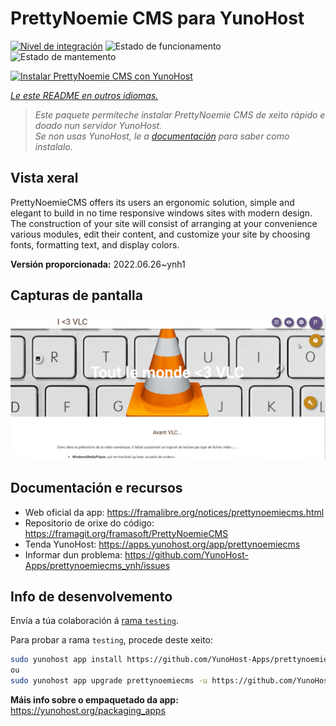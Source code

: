 <!--
NOTA: Este README foi creado automáticamente por <https://github.com/YunoHost/apps/tree/master/tools/readme_generator>
NON debe editarse manualmente.
-->

# PrettyNoemie CMS para YunoHost

[![Nivel de integración](https://dash.yunohost.org/integration/prettynoemiecms.svg)](https://dash.yunohost.org/appci/app/prettynoemiecms) ![Estado de funcionamento](https://ci-apps.yunohost.org/ci/badges/prettynoemiecms.status.svg) ![Estado de mantemento](https://ci-apps.yunohost.org/ci/badges/prettynoemiecms.maintain.svg)

[![Instalar PrettyNoemie CMS con YunoHost](https://install-app.yunohost.org/install-with-yunohost.svg)](https://install-app.yunohost.org/?app=prettynoemiecms)

*[Le este README en outros idiomas.](./ALL_README.md)*

> *Este paquete permíteche instalar PrettyNoemie CMS de xeito rápido e doado nun servidor YunoHost.*  
> *Se non usas YunoHost, le a [documentación](https://yunohost.org/install) para saber como instalalo.*

## Vista xeral

PrettyNoemieCMS offers its users an ergonomic solution, simple and elegant to build in no time responsive windows sites with modern design.
The construction of your site will consist of arranging at your convenience various modules, edit their content, and customize your site by choosing fonts, formatting text, and display colors.


**Versión proporcionada:** 2022.06.26~ynh1

## Capturas de pantalla

![Captura de pantalla de PrettyNoemie CMS](./doc/screenshots/pages-framasite-theme-light.gif)

## Documentación e recursos

- Web oficial da app: <https://framalibre.org/notices/prettynoemiecms.html>
- Repositorio de orixe do código: <https://framagit.org/framasoft/PrettyNoemieCMS>
- Tenda YunoHost: <https://apps.yunohost.org/app/prettynoemiecms>
- Informar dun problema: <https://github.com/YunoHost-Apps/prettynoemiecms_ynh/issues>

## Info de desenvolvemento

Envía a túa colaboración á [rama `testing`](https://github.com/YunoHost-Apps/prettynoemiecms_ynh/tree/testing).

Para probar a rama `testing`, procede deste xeito:

```bash
sudo yunohost app install https://github.com/YunoHost-Apps/prettynoemiecms_ynh/tree/testing --debug
ou
sudo yunohost app upgrade prettynoemiecms -u https://github.com/YunoHost-Apps/prettynoemiecms_ynh/tree/testing --debug
```

**Máis info sobre o empaquetado da app:** <https://yunohost.org/packaging_apps>
